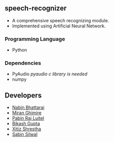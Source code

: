 ## speech-recognizer
* A comprehensive speech recognizing module.
* Implemented using Artificial Neural Network.

### Programming Language
* Python

### Dependencies
* PyAudio _pyaudio c library is needed_
* numpy
 
## Developers
* [Nabin Bhattarai](mailto:070bct52@ioe.edu.np)
* [Miran Ghimire](mailto:070bct521@ioe.edu.np)
* [Pabin Raj Luitel](mailto:070bct523@ioe.edu.np)
* [Bikash Gupta](mailto:070bct512@ioe.edu.np)
* [Xitiz Shrestha](mailto:070bct518@ioe.edu.np)
* [Sabin Silwal](mailto:070bct532@ioe.edu.np)
